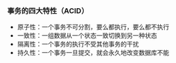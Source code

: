 ### 事务的四大特性（ACID）

- 原子性：一个事务不可分割，要么都执行，要么都不执行
- 一致性：一组数据从一个状态一致切换到另一种状态
- 隔离性：一个事务的执行不受其他事务的干扰
- 持久性：一个事务一旦提交，就会永久地改变数据库不能
